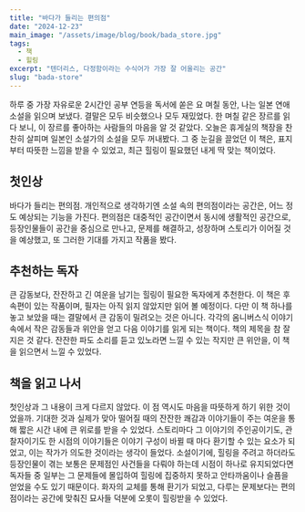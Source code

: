 ```yaml
---
title: "바다가 들리는 편의점"
date: "2024-12-23"
main_image: "/assets/image/blog/book/bada_store.jpg"
tags:
  - 책
  - 힐링
excerpt: "텐더리스, 다정함이라는 수식어가 가장 잘 어울리는 공간"
slug: "bada-store"
---
```


하루 중 가장 자유로운 2시간인 공부 연등을 독서에 쏟은 요 며칠 동안, 나는 일본 연애 소설을 읽으며 보냈다. 결말은 모두 비슷했으나 모두 재밌었다. 한 며칠 같은 장르를 읽다 보니, 이 장르를 좋아하는 사람들의 마음을 알 것 같았다. 오늘은 휴게실의 책장을 찬찬히 살피며 일본인 소설가의 소설을 모두 꺼내봤다. 그 중 눈길을 끌었던 이 책은, 표지부터 따뜻한 느낌을 받을 수 있었고, 최근 힐링이 필요했던 내게 딱 맞는 책이었다.

## 첫인상
바다가 들리는 편의점. 개인적으로 생각하기엔 소설 속의 편의점이라는 공간은, 어느 정도 예상되는 기능을 가진다. 편의점은 대중적인 공간이면서 동시에 생활적인 공간으로, 등장인물들이 공간을 중심으로 만나고, 문제를 해결하고, 성장하며 스토리가 이어질 것을 예상했고, 또 그러한 기대를 가지고 작품을 봤다.

## 추천하는 독자
큰 감동보다, 잔잔하고 긴 여운을 남기는 힐링이 필요한 독자에게 추천한다. 이 책은 후속편이 있는 작품이며, 필자는 아직 읽지 않았지만 읽어 볼 예정이다. 다만 이 책 하나를 놓고 보았을 때는 결말에서 큰 감동이 밀려오는 것은 아니다. 각각의 옴니버스식 이야기 속에서 작은 감동들과 위안을 얻고 다음 이야기를 읽게 되는 책이다. 책의 제목을 참 잘 지은 것 같다. 잔잔한 파도 소리를 듣고 있노라면 느낄 수 있는 작지만 큰 위안을, 이 책을 읽으면서 느낄 수 있었다.

## 책을 읽고 나서
첫인상과 그 내용이 크게 다르지 않았다. 이 점 역시도 마음을 따뜻하게 하기 위한 것이었을까. 기대한 것과 실제가 맞아 떨어질 때의 잔잔한 쾌감과 이야기들이 주는 여운을 통해 짧은 시간 내에 큰 위로를 받을 수 있었다. 스토리마다 그 이야기의 주인공이기도, 관찰자이기도 한 시점의 이야기들은 이야기 구성이 바뀔 때 마다 환기할 수 있는 요소가 되었고, 이는 작가가 의도한 것이라는 생각이 들었다. 소설이기에, 힐링을 주려고 하더라도 등장인물이 겪는 보통은 문제점인 사건들을 다뤄야 하는데 시점이 하나로 유지되었다면 독자들 중 일부는 그 문제들에 몰입하여 힐링에 집중하지 못하고 안타까움이나 슬픔을 얻었을 수도 있기 때문이다. 화자의 교체를 통해 환기가 되었고, 다루는 문제보다는 편의점이라는 공간에 맞춰진 묘사들 덕분에 오롯이 힐링받을 수 있었다.
